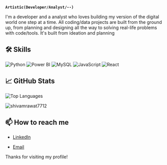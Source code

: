 <!-- 👋 Hi, <b>Shivam</b> here
- 👀 I’m interested in Data Science, Development & Design
- 🌱 I’m currently learning and working on making projects-->
**`Artistic(Developer/Analyst/--)`**

I'm a developer and a analyst who loves building my version of the digital world one step at a time. All coding/data projects are built from the ground up, from planning and designing all the way to solving real-life problems with code/tools. It's built from ideation and planning

## 🛠 Skills


![Python](https://img.shields.io/badge/Python-3776AB?style=flat&logo=python&logoColor=white) ![Power BI](https://img.shields.io/badge/Power%20BI-0088CE?style=flat&logo=powerbi&logoColor=white) ![MySQL](https://img.shields.io/badge/MySQL-4479A1?style=flat&logo=mysql&logoColor=white) ![JavaScript](https://img.shields.io/badge/JavaScript-FFFF00?style=flat&logo=javascript&logoColor=black) ![React](https://img.shields.io/badge/React-61DAFB?style=flat&logo=react&logoColor=black)


## 📈 GitHub Stats

<!--![Your GitHub Stats](https://github-readme-stats.vercel.app/api?username=shivamrawat7712&show_icons=true&hide_title=true&hide=prs&count_private=true&hide_border=true&theme=radical)-->

![Top Languages](https://github-readme-stats.vercel.app/api/top-langs/?username=shivamrawat7712&layout=compact&hide_title=true&hide_border=true&theme=radical)
<br>
<p><img align="center" src="https://github-readme-streak-stats.herokuapp.com/?user=shivamrawat7712&" alt="shivamrawat7712" /></p>

## 📫 How to reach me

- [LinkedIn](https://www.linkedin.com/in/shivam-rawat-1b393928a/)
<!-- [Twitter](https://twitter.com/your-username)-->
- [Email](shivam.rawatt389@gmail.com)

Thanks for visiting my profile!
